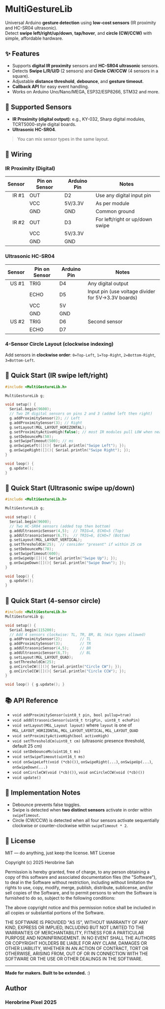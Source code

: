 # MultiGestureLib

Universal Arduino **gesture detection** using **low-cost sensors** (IR proximity and HC-SR04 ultrasonic).  
Detect **swipe left/right/up/down**, **tap/hover**, and **circle (CW/CCW)** with simple, affordable hardware.

## ✨ Features
- Supports **digital IR proximity** sensors and **HC-SR04 ultrasonic** sensors.
- Detects **Swipe L/R/U/D** (2 sensors) and **Circle CW/CCW** (4 sensors in a square).
- Adjustable **distance threshold**, **debounce**, and **gesture timeout**.
- **Callback API** for easy event handling.
- Works on Arduino Uno/Nano/MEGA, ESP32/ESP8266, STM32 and more.

## 🧰 Supported Sensors
- **IR Proximity (digital output)**: e.g., KY-032, Sharp digital modules, TCRT5000-style digital boards.
- **Ultrasonic HC-SR04**.

> You can mix sensor types in the same layout.

## 🔌 Wiring

### IR Proximity (Digital)
| Sensor | Pin on Sensor | Arduino Pin | Notes |
|-------:|----------------|-------------|-------|
| IR #1  | OUT            | D2          | Use any digital input pin |
|        | VCC            | 5V/3.3V     | As per module |
|        | GND            | GND         | Common ground |
| IR #2  | OUT            | D3          | For left/right or up/down swipe |
|        | VCC            | 5V/3.3V     |  |
|        | GND            | GND         |  |

### Ultrasonic HC-SR04
| Sensor | Pin on Sensor | Arduino Pin | Notes |
|-------:|----------------|-------------|-------|
| US #1  | TRIG           | D4          | Any digital output |
|        | ECHO           | D5          | Input pin (use voltage divider for 5V→3.3V boards) |
|        | VCC            | 5V          |  |
|        | GND            | GND         |  |
| US #2  | TRIG           | D6          | Second sensor |
|        | ECHO           | D7          |  |

### 4-Sensor Circle Layout (clockwise indexing)
Add sensors in **clockwise order**: `0=Top-Left`, `1=Top-Right`, `2=Bottom-Right`, `3=Bottom-Left`.

## 🧪 Quick Start (IR swipe left/right)

```cpp
#include <MultiGestureLib.h>

MultiGestureLib g;

void setup() {
  Serial.begin(9600);
  // Two IR digital sensors on pins 2 and 3 (added left then right)
  g.addProximitySensor(2); // Left
  g.addProximitySensor(3); // Right
  g.setLayout(MGL_LAYOUT_HORIZONTAL);
  g.setProximityActiveHigh(false); // most IR modules pull LOW when near
  g.setDebounceMs(50);
  g.setSwipeTimeout(500); // ms
  g.onSwipeLeft([](){ Serial.println("Swipe Left"); });
  g.onSwipeRight([](){ Serial.println("Swipe Right"); });
}

void loop() {
  g.update();
}
```

## 🧪 Quick Start (Ultrasonic swipe up/down)

```cpp
#include <MultiGestureLib.h>

MultiGestureLib g;

void setup() {
  Serial.begin(9600);
  // Two HC-SR04 sensors (added top then bottom)
  g.addUltrasonicSensor(4,5);  // TRIG=4, ECHO=5 (Top)
  g.addUltrasonicSensor(6,7);  // TRIG=6, ECHO=7 (Bottom)
  g.setLayout(MGL_LAYOUT_VERTICAL);
  g.setThresholdCm(25);  // consider "present" if within 25 cm
  g.setDebounceMs(70);
  g.setSwipeTimeout(600);
  g.onSwipeUp([](){ Serial.println("Swipe Up"); });
  g.onSwipeDown([](){ Serial.println("Swipe Down"); });
}

void loop() {
  g.update();
}
```

## 🧪 Quick Start (4-sensor circle)

```cpp
#include <MultiGestureLib.h>
MultiGestureLib g;

void setup() {
  Serial.begin(115200);
  // Add 4 sensors clockwise: TL, TR, BR, BL (mix types allowed)
  g.addProximitySensor(2);        // TL
  g.addProximitySensor(3);        // TR
  g.addUltrasonicSensor(4,5);     // BR
  g.addUltrasonicSensor(6,7);     // BL
  g.setLayout(MGL_LAYOUT_QUAD);
  g.setThresholdCm(25);
  g.onCircleCW([](){ Serial.println("Circle CW"); });
  g.onCircleCCW([](){ Serial.println("Circle CCW"); });
}

void loop() { g.update(); }
```

## 📚 API Reference

- `void addProximitySensor(uint8_t pin, bool pullup=true)`
- `void addUltrasonicSensor(uint8_t trigPin, uint8_t echoPin)`
- `void setLayout(MGL_Layout layout)` where `layout` is one of `MGL_LAYOUT_HORIZONTAL`, `MGL_LAYOUT_VERTICAL`, `MGL_LAYOUT_QUAD`
- `void setProximityActiveHigh(bool activeHigh)`
- `void setThresholdCm(uint8_t cm)` (ultrasonic presence threshold, default 25 cm)
- `void setDebounceMs(uint16_t ms)`
- `void setSwipeTimeout(uint16_t ms)`
- `void onSwipeLeft(void (*cb)())`, `onSwipeRight(...)`, `onSwipeUp(...)`, `onSwipeDown(...)`
- `void onCircleCW(void (*cb)())`, `void onCircleCCW(void (*cb)())`
- `void update()`

## 🔧 Implementation Notes
- Debounce prevents false toggles.
- Swipe is detected when **two distinct sensors** activate in order within `swipeTimeout`.
- Circle (CW/CCW) is detected when all four sensors activate sequentially clockwise or counter-clockwise within `swipeTimeout * 2`.

## 🧾 License
MIT — do anything, just keep the license.
MIT License

Copyright (c) 2025 Herobrine Sah

Permission is hereby granted, free of charge, to any person obtaining a copy
of this software and associated documentation files (the "Software"), to deal
in the Software without restriction, including without limitation the rights
to use, copy, modify, merge, publish, distribute, sublicense, and/or sell
copies of the Software, and to permit persons to whom the Software is
furnished to do so, subject to the following conditions:

The above copyright notice and this permission notice shall be included in all
copies or substantial portions of the Software.

THE SOFTWARE IS PROVIDED "AS IS", WITHOUT WARRANTY OF ANY KIND, EXPRESS OR
IMPLIED, INCLUDING BUT NOT LIMITED TO THE WARRANTIES OF MERCHANTABILITY,
FITNESS FOR A PARTICULAR PURPOSE AND NONINFRINGEMENT. IN NO EVENT SHALL THE
AUTHORS OR COPYRIGHT HOLDERS BE LIABLE FOR ANY CLAIM, DAMAGES OR OTHER
LIABILITY, WHETHER IN AN ACTION OF CONTRACT, TORT OR OTHERWISE, ARISING FROM,
OUT OF OR IN CONNECTION WITH THE SOFTWARE OR THE USE OR OTHER DEALINGS IN THE
SOFTWARE.

---

**Made for makers. Built to be extended.** :)
## Author
### Herobrine Pixel 2025
